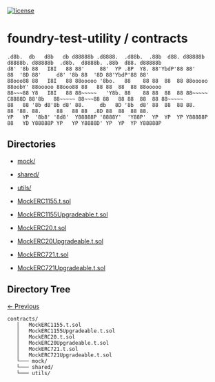 [![license](https://img.shields.io/github/license/jamesisaac/react-native-background-task.svg)](https://opensource.org/licenses/MIT)

# foundry-test-utility / contracts

```
.d8b.  db   d8b   db d88888b .d8888.  .d88b.  .88b  d88. d88888b        d8888b. d88888b  .d8b.  d8888b. .88b  d88. d88888b
d8' '8b 88   I8I   88 88'     88'  YP .8P  Y8. 88'YbdP'88 88'            88  '8D 88'     d8' '8b 88  '8D 88'YbdP'88 88'
88ooo88 88   I8I   88 88ooooo '8bo.   88    88 88  88  88 88ooooo        88oobY' 88ooooo 88ooo88 88   88 88  88  88 88ooooo
88~~~88 Y8   I8I   88 88~~~~~   'Y8b. 88    88 88  88  88 88~~~~~ C8888D 88'8b   88~~~~~ 88~~~88 88   88 88  88  88 88~~~~~
88   88 '8b d8'8b d8' 88.     db   8D '8b  d8' 88  88  88 88.            88 '88. 88.     88   88 88  .8D 88  88  88 88.
YP   YP  '8b8' '8d8'  Y88888P '8888Y'  'Y88P'  YP  YP  YP Y88888P        88   YD Y88888P YP   YP Y8888D' YP  YP  YP Y88888P
```

## Directories

-   [mock/](./mock/)
-   [shared/](./shared/)
-   [utils/](./utils/)

-   [MockERC1155.t.sol](./MockERC1155.t.sol)
-   [MockERC1155Upgradeable.t.sol](./MockERC1155Upgradeable.t.sol)
-   [MockERC20.t.sol](./MockERC20.t.sol)
-   [MockERC20Upgradeable.t.sol](./MockERC20Upgradeable.t.sol)
-   [MockERC721.t.sol](./MockERC721.t.sol)
-   [MockERC721Upgradeable.t.sol](./MockERC721Upgradeable.t.sol)

## Directory Tree

[<- Previous](https://github.com/marc-aurele-besner/foundry-test-utility)

```
contracts/
   │   MockERC1155.t.sol
   │   MockERC1155Upgradeable.t.sol
   │   MockERC20.t.sol
   │   MockERC20Upgradeable.t.sol
   │   MockERC721.t.sol
   │   MockERC721Upgradeable.t.sol
   └─── mock/
   └─── shared/
   └─── utils/
```
